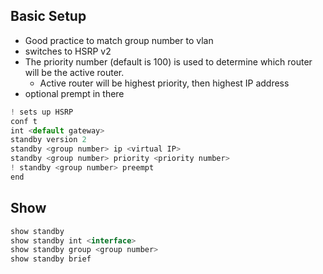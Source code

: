
## Basic Setup
- Good practice to match group number to vlan
- switches to HSRP v2
- The priority number (default is 100) is used to determine which router will be the active router.
	- Active router will be highest priority, then highest IP address
- optional prempt in there
```js
! sets up HSRP
conf t
int <default gateway>
standby version 2
standby <group number> ip <virtual IP>
standby <group number> priority <priority number>
! standby <group number> preempt
end
```


## Show
```js
show standby
show standby int <interface>
show standby group <group number>
show standby brief
```










